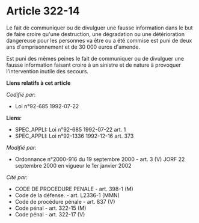 # Article 322-14

Le fait de communiquer ou de divulguer une fausse information dans le but de faire croire qu'une destruction, une dégradation
ou une détérioration dangereuse pour les personnes va être ou a été commise est puni de deux ans d'emprisonnement et de 30
000 euros d'amende.

Est puni des mêmes peines le fait de communiquer ou de divulguer une fausse information faisant croire à un sinistre et de
nature à provoquer l'intervention inutile des secours.

**Liens relatifs à cet article**

_Codifié par_:

  - Loi n°92-685 1992-07-22

**Liens**:

  - SPEC_APPLI: Loi n°92-685 1992-07-22 art. 1
  - SPEC_APPLI: Loi n°92-1336 1992-12-16 art. 373

_Modifié par_:

  - Ordonnance n°2000-916 du 19 septembre 2000 - art. 3 (V) JORF 22 septembre 2000 en vigueur le 1er janvier 2002

_Cité par_:

  - CODE DE PROCEDURE PENALE - art. 398-1 (M)
  - Code de la défense. - art. L2336-1 (MMN)
  - Code de procédure pénale - art. 837 (V)
  - Code pénal - art. 322-15 (M)
  - Code pénal - art. 322-17 (V)
